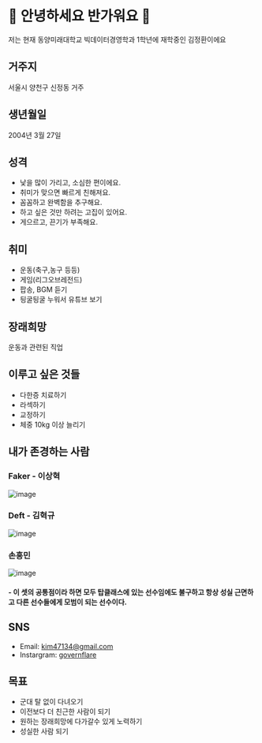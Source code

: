 # 👋 안녕하세요 반가워요 👋

  저는 현재 동양미래대학교 빅데이터경영학과 1학년에 재학중인 김정환이에요

## 거주지
  서울시 양천구 신정동 거주

## 생년월일
  2004년 3월 27일

## 성격
- 낯을 많이 가리고, 소심한 편이에요.
- 취미가 맞으면 빠르게 친해져요.
- 꼼꼼하고 완벽함을 추구해요.
- 하고 싶은 것만 하려는 고집이 있어요.
- 게으르고, 끈기가 부족해요.
  
## 취미
- 운동(축구,농구 등등)
- 게임(리그오브레전드)
- 팝송, BGM 듣기
- 딍굴딍굴 누워서 유튜브 보기

## 장래희망
  운동과 관련된 직업

## 이루고 싶은 것들

- 다한증 치료하기
- 라섹하기
- 교정하기
- 체중 10kg 이상 늘리기

## 내가 존경하는 사람
 ### Faker - 이상혁
  ![image](https://github.com/JeongHwan04327/JeongHwan04327/assets/144201018/456f96c2-9fa0-4c49-9355-ae2981cd7254)
 ### Deft - 김혁규
  ![image](https://github.com/JeongHwan04327/JeongHwan04327/assets/144201018/eccc3cc3-7687-4c69-a453-b412ca8c8dc1)
 ### 손흥민
  ![image](https://github.com/JeongHwan04327/JeongHwan04327/assets/144201018/5d4e36f4-f560-4dde-ba25-c28d8ecae8f0)

#### - 이 셋의 공통점이라 하면 모두 탑클래스에 있는 선수임에도 불구하고 항상 성실 근면하고 다른 선수들에게 모범이 되는 선수이다.
##  SNS
- Email: kim47134@gmail.com
- Instargram: [governflare](https://www.instagram.com/governflare/)

## 목표
- 군대 탈 없이 다녀오기
- 이전보다 더 친근한 사람이 되기
- 원하는 장래희망에 다가갈수 있게 노력하기
- 성실한 사람 되기
